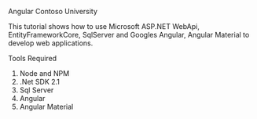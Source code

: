 
Angular Contoso University

This tutorial shows how to use Microsoft ASP.NET WebApi, EntityFrameworkCore, SqlServer and Googles Angular, Angular Material to 
develop web applications.

Tools Required
1. Node and NPM 
2. .Net SDK 2.1
3. Sql Server
4. Angular
5. Angular Material

